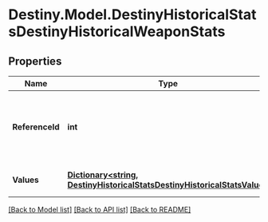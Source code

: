 # Destiny.Model.DestinyHistoricalStatsDestinyHistoricalWeaponStats

## Properties

Name | Type | Description | Notes
------------ | ------------- | ------------- | -------------
**ReferenceId** | **int** | The hash ID of the item definition that describes the weapon. | [optional] 
**Values** | [**Dictionary&lt;string, DestinyHistoricalStatsDestinyHistoricalStatsValue&gt;**](DestinyHistoricalStatsDestinyHistoricalStatsValue.md) | Collection of stats for the period. | [optional] 

[[Back to Model list]](../README.md#documentation-for-models) [[Back to API list]](../README.md#documentation-for-api-endpoints) [[Back to README]](../README.md)

